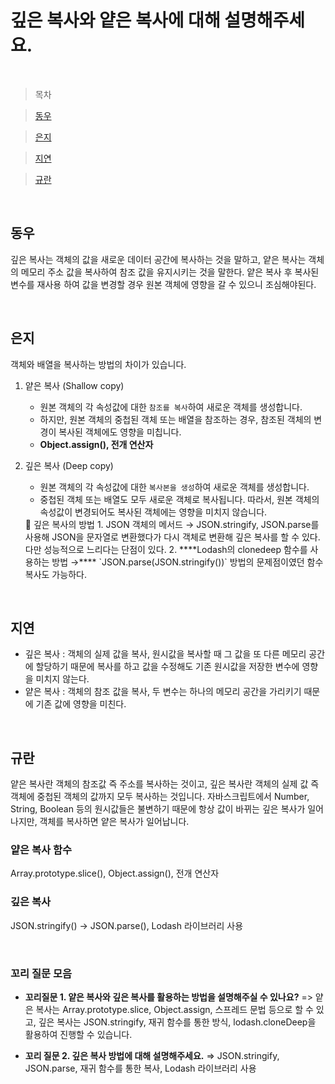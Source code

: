 # 깊은 복사와 얕은 복사에 대해 설명해주세요.

<br />

> 목차

> [동우](#동우)

> [은지](#은지)

> [지연](#지연)

> [규란](규란)

<br />

## 동우

깊은 복사는 객체의 값을 새로운 데이터 공간에 복사하는 것을 말하고, 얕은 복사는 객체의 메모리 주소 값을 복사하여 참조 값을 유지시키는 것을 말한다. 얕은 복사 후 복사된 변수를 재사용 하여 값을 변경할 경우 원본 객체에 영향을 갈 수 있으니 조심해야된다.

<br />

## 은지

객체와 배열을 복사하는 방법의 차이가 있습니다.

1. 얕은 복사 (Shallow copy)
   - 원본 객체의 각 속성값에 대한 `참조를 복사`하여 새로운 객체를 생성합니다.
   - 하지만, 원본 객체의 중첩된 객체 또는 배열을 참조하는 경우, 참조된 객체의 변경이 복사된 객체에도 영향을 미칩니다.
   - **Object.assign(), 전개 연산자**
2. 깊은 복사 (Deep copy)

   - 원본 객체의 각 속성값에 대한 `복사본을 생성`하여 새로운 객체를 생성합니다.
   - 중첩된 객체 또는 배열도 모두 새로운 객체로 복사됩니다. 따라서, 원본 객체의 속성값이 변경되어도 복사된 객체에는 영향을 미치지 않습니다.

   <aside>
   💫 깊은 복사의 방법
   1. JSON 객체의 메서드 → JSON.stringify, JSON.parse를 사용해 JSON을 문자열로 변환했다가 다시 객체로 변환해 깊은 복사를 할 수 있다. 다만 성능적으로 느리다는 단점이 있다.
   2. ****Lodash의 clonedeep 함수를 사용하는 방법 →**** `JSON.parse(JSON.stringify())` 방법의 문제점이였던 함수 복사도 가능하다.

   </aside>

<br />

## 지연

- 깊은 복사 : 객체의 실제 값을 복사, 원시값을 복사할 때 그 값을 또 다른 메모리 공간에 할당하기 때문에 복사를 하고 값을 수정해도 기존 원시값을 저장한 변수에 영향을 미치지 않는다.
- 얕은 복사 : 객체의 참조 값을 복사, 두 변수는 하나의 메모리 공간을 가리키기 때문에 기존 값에 영향을 미친다.

<br />

## 규란

얕은 복사란 객체의 참조값 즉 주소를 복사하는 것이고, 깊은 복사란 객체의 실제 값 즉 객체에 중첩된 객체의 값까지 모두 복사하는 것입니다.
자바스크립트에서 Number, String, Boolean 등의 원시값들은 불변하기 때문에 항상 값이 바뀌는 깊은 복사가 일어나지만, 객체를 복사하면 얕은 복사가 일어납니다.

### 얕은 복사 함수

Array.prototype.slice(), Object.assign(), 전개 연산자

### 깊은 복사

JSON.stringify() -> JSON.parse(), Lodash 라이브러리 사용

<br />

### 꼬리 질문 모음

- **꼬리질문 1. 얕은 복사와 깊은 복사를 활용하는 방법을 설명해주실 수 있나요?**
  => 얕은 복사는 Array.prototype.slice, Object.assign, 스프레드 문법 등으로 할 수 있고, 깊은 복사는 JSON.stringify, 재귀 함수를 통한 방식, lodash.cloneDeep을 활용하여 진행할 수 있습니다.

- **꼬리 질문 2. 깊은 복사 방법에 대해 설명해주세요.**
  ⇒ JSON.stringify, JSON.parse, 재귀 함수를 통한 복사, Lodash 라이브러리 사용
